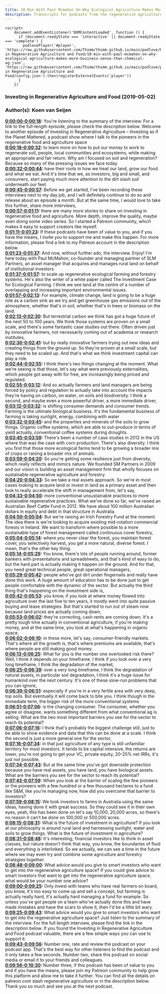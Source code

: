 ```yaml
---
title: 10 Min With Paul Mcmahon On Why Ecological Agriculture Makes More Business Sense Than Chemical Ag
description: Transcripts for podcasts from the regenerative agriculture space. Search and find episodes and timestamps.
---
```


<script src="https://cdn.podlove.org/web-player/embed.js"></script>
    <script>
        document.addEventListener('DOMContentLoaded', function () {
          if (document.readyState === 'interactive' || document.readyState === 'complete') {
            podlovePlayer('#player', 'https://raw.githubusercontent.com/Thimm/thimm.github.io/main/podlove/https://raw.githubusercontent.com/Thimm/thimm.github.io/main/podlove/podlove/Investing in Regenerative Agriculture and Food/10-min-with-paul-mcmahon-on-why-ecological-agriculture-makes-more-business-sense-than-chemical-ag.json', 'https://raw.githubusercontent.com/Thimm/thimm.github.io/main/podlove/podlove/Investing in Regenerative Agriculture and Food/config.json').then(registerExternalEvents('player'))
          }
        })
  </script>

### Investing in Regenerative Agriculture and Food  (2019-05-02)  
### Author(s): Koen van Seijen  

**[0:00:00-0:00:18](https://investinginregenerativeagriculture.com/2016/12/26/paul-mcmahon/#t=0:00:00):**  You're listening to the summary of the interview. For a link to the full-length episode, please check the description below.  Welcome to another episode of Investing in Regenerative Agriculture – Investing as if the Planet Mattered,  a podcast show where I talk to the pioneers in the regenerative food and agriculture space  
**[0:00:18-0:00:32](https://investinginregenerativeagriculture.com/2016/12/26/paul-mcmahon/#t=0:00:18):**  to learn more on how to put our money to work to regenerate soil, people, local communities and ecosystems,  while making an appropriate and fair return.  Why am I focused on soil and regeneration? Because so many of the pressing issues we face today  
**[0:00:32-0:00:44](https://investinginregenerativeagriculture.com/2016/12/26/paul-mcmahon/#t=0:00:32):**  have their roots in how we treat our land, grow our food and what we eat.  And it's time that we, as investors, big and small, and consumers,  start paying much more attention to the dirt slash soil underneath our feet.  
**[0:00:45-0:00:57](https://investinginregenerativeagriculture.com/2016/12/26/paul-mcmahon/#t=0:00:45):**  Before we get started, I've been recording these interviews next to my day job,  and I will definitely continue to do so and release about an episode a month.  But at the same time, I would love to take this further, share more interviews,  
**[0:00:57-0:01:11](https://investinginregenerativeagriculture.com/2016/12/26/paul-mcmahon/#t=0:00:57):**  there are many more stories to share on investing in regenerative food and agriculture.  More depth, improve the quality, maybe even doing some video series.  So I started a Patreon community, which makes it easy to support creators like myself.  
**[0:01:11-0:01:23](https://investinginregenerativeagriculture.com/2016/12/26/paul-mcmahon/#t=0:01:11):**  If these podcasts have been of value to you, and if you have the means,  I invite you to support me and make this happen.  For more information, please find a link to my Patreon account in the description below.  
**[0:01:23-0:01:37](https://investinginregenerativeagriculture.com/2016/12/26/paul-mcmahon/#t=0:01:23):**  And now, without further ado, the interview. Enjoy!  I'm here today with Paul McMahon, co-founder and managing partner of SLM Partners,  an asset manager that acquires and manages rural land on behalf of institutional investors  
**[0:01:37-0:01:57](https://investinginregenerativeagriculture.com/2016/12/26/paul-mcmahon/#t=0:01:37):**  to scale up regenerative ecological farming and forestry systems.  He's also the writer of a white paper called The Investment Case for Ecological Farming.  I think we see land at the centre of a number of overlapping and increasing important environmental issues.  
**[0:01:57-0:02:13](https://investinginregenerativeagriculture.com/2016/12/26/paul-mcmahon/#t=0:01:57):**  For example, climate change, land is going to be a huge role as a carbon sink  as we try and get greenhouse gas emissions out of the atmosphere,  whether that's in soil, whether that's in trees or biomass on the land.  
**[0:02:13-0:02:30](https://investinginregenerativeagriculture.com/2016/12/26/paul-mcmahon/#t=0:02:13):**  But terrestrial carbon we think has got a huge future of the next 50 to 100 years.  We think those systems are proven on a small scale, and there's some fantastic case studies out there.  Often driven just by innovative farmers, not necessarily coming out of academia or research institutes,  
**[0:02:30-0:02:41](https://investinginregenerativeagriculture.com/2016/12/26/paul-mcmahon/#t=0:02:30):**  but by really innovative farmers trying out new ideas and creating things from the ground up.  So they're proven at a small scale, but they need to be scaled up.  And that's what we think investment capital can play a role.  
**[0:02:44-0:02:55](https://investinginregenerativeagriculture.com/2016/12/26/paul-mcmahon/#t=0:02:44):**  I think there's two things changing at the moment.  What we're seeing is that those, let's say what were previously externalities,  which people got away with for free, are increasingly being priced and regulated.  
**[0:02:55-0:03:12](https://investinginregenerativeagriculture.com/2016/12/26/paul-mcmahon/#t=0:02:55):**  And so actually farmers and land managers are being forced by policy and regulation  to actually take into account the impacts they're having on carbon, on water, on soils and biodiversity.  I think a second, and maybe even a more powerful driver, a more immediate driver,  
**[0:03:12-0:03:32](https://investinginregenerativeagriculture.com/2016/12/26/paul-mcmahon/#t=0:03:12):**  is shifting consumer demands and consumer trends.  Farming is the ultimate biological business.  It's the fundamental business of farming is taking sunlight, energy, combining with water  
**[0:03:32-0:03:45](https://investinginregenerativeagriculture.com/2016/12/26/paul-mcmahon/#t=0:03:32):**  and the properties and minerals of the soils to grow things.  Organic coffee systems, which are able to out-produce in terms of yield actually,  conventional coffee systems during droughts.  
**[0:03:45-0:03:59](https://investinginregenerativeagriculture.com/2016/12/26/paul-mcmahon/#t=0:03:45):**  There's been a number of case studies in 2012 in the US where that was the case with corn production.  There's also diversity. I think you find that those more ecological farms tend to be growing a broader mix of crops  or raising a broader mix of animals.  
**[0:03:59-0:04:20](https://investinginregenerativeagriculture.com/2016/12/26/paul-mcmahon/#t=0:03:59):**  So you're getting some resilience just from diversity, which really reflects and mimics nature.  We founded SM Partners in 2009 and our vision is building an asset management firm  that wholly focuses on sustainable regenerative agriculture and forestry.  
**[0:04:20-0:04:33](https://investinginregenerativeagriculture.com/2016/12/26/paul-mcmahon/#t=0:04:20):**  So we take a real assets approach.  So we're in most cases looking to acquire land or invest in land as a primary asset  and then look to really accelerate the shift in management from, let's say,  
**[0:04:33-0:04:50](https://investinginregenerativeagriculture.com/2016/12/26/paul-mcmahon/#t=0:04:33):**  more conventional unsustainable practices to more sustainable regenerative practices.  What we've done so far, we've raised an Australian Beef Cattle Fund in 2012.  We have about 100 million Australian dollars in equity and debt in that structure in Australia.  
**[0:04:50-0:05:04](https://investinginregenerativeagriculture.com/2016/12/26/paul-mcmahon/#t=0:04:50):**  But we're raising an Irish Forestry Fund at the moment.  The idea there is we're looking to acquire existing mid-rotation commercial forests in Ireland.  We want to transform where possible to a more sustainable type of forest management called continuous cover forestry,  
**[0:05:04-0:05:14](https://investinginregenerativeagriculture.com/2016/12/26/paul-mcmahon/#t=0:05:04):**  where you never clear the forest, you maintain forest cover, you selectively harvest,  you get a more natural, diverse forest.  I mean, that's the other key thing.  
**[0:05:14-0:05:29](https://investinginregenerativeagriculture.com/2016/12/26/paul-mcmahon/#t=0:05:14):**  You know, there's lots of people running around, former bankers with presentations and spreadsheets,  and that's kind of easy to do, but the hard part is actually making it happen on the ground.  And for that, you need great technical people, great operational managers,  
**[0:05:29-0:05:42](https://investinginregenerativeagriculture.com/2016/12/26/paul-mcmahon/#t=0:05:29):**  people who've got dirt under fingernails and really have done this work.  A huge amount of education has to be done just to get people comfortable with the dynamic of the sector.  But actually the third thing that's happening on the investment side is,  
**[0:05:42-0:05:53](https://investinginregenerativeagriculture.com/2016/12/26/paul-mcmahon/#t=0:05:42):**  you know, if you look at where money flowed into agriculture over the last five to ten years,  it mostly went into quite passive buying and lease strategies.  But that's started to run out of steam now because land prices are actually coming down,  
**[0:05:53-0:06:02](https://investinginregenerativeagriculture.com/2016/12/26/paul-mcmahon/#t=0:05:53):**  they're correcting, cash rents are coming down.  It's a pretty tough time actually in conventional agriculture,  if you're making money, and at the same time, you look at what's happening in organic space,  
**[0:06:02-0:06:10](https://investinginregenerativeagriculture.com/2016/12/26/paul-mcmahon/#t=0:06:02):**  in these more, let's say, consumer-friendly markets.  That's where all the growth is, that's where premiums are available,  that's where people are still making good money.  
**[0:06:13-0:06:25](https://investinginregenerativeagriculture.com/2016/12/26/paul-mcmahon/#t=0:06:13):**  What for you is the number one overlooked risk there?  Well, I think it depends on your timeframe.  I think if you look over a very long timeframe, I think the degradation of the market,  
**[0:06:25-0:06:39](https://investinginregenerativeagriculture.com/2016/12/26/paul-mcmahon/#t=0:06:25):**  over a very long timeframe, I think the degradation of natural assets,  in particular soil degradation, I think it's a huge issue for humankind over the next century.  It's one of these slow-run problems that you can ignore,  
**[0:06:39-0:06:51](https://investinginregenerativeagriculture.com/2016/12/26/paul-mcmahon/#t=0:06:39):**  especially if you're in a very fertile area with very deep, top soils.  But eventually it will come back to bite you.  I think though in the immediate term, the bigger risk of the more conventional systems  
**[0:06:51-0:07:06](https://investinginregenerativeagriculture.com/2016/12/26/paul-mcmahon/#t=0:06:51):**  is the changing consumer.  The consumer, whether you agree or disagree, wants something different from what conventional ag is selling.  What are the two most important barriers you see for the sector to reach its potential?  
**[0:07:06-0:07:16](https://investinginregenerativeagriculture.com/2016/12/26/paul-mcmahon/#t=0:07:06):**  I think that's probably the biggest challenge still,  just to be able to show evidence and data that this can be done at a scale.  I think the second is just a more general one for the sector,  
**[0:07:16-0:07:34](https://investinginregenerativeagriculture.com/2016/12/26/paul-mcmahon/#t=0:07:16):**  in that just agriculture of any type is still unfamiliar territory for most investors.  It tends to be capital intensive, the returns are lower,  you're not going to get your VC, private equity, 20-25% net IRRs, it's just not possible.  
**[0:07:34-0:07:43](https://investinginregenerativeagriculture.com/2016/12/26/paul-mcmahon/#t=0:07:34):**  But at the same time you've got downside protection because you have real assets,  you have land, you have biological assets.  What are the barriers you see for the sector to reach its potential?  
**[0:07:43-0:07:59](https://investinginregenerativeagriculture.com/2016/12/26/paul-mcmahon/#t=0:07:43):**  When you look at the barrier of scaling the few pioneers or the pioneers with a few hundred  or a few thousand hectares to a fund like S&M, like you're managing now,  how did you overcome that barrier to investors?  
**[0:07:59-0:08:15](https://investinginregenerativeagriculture.com/2016/12/26/paul-mcmahon/#t=0:07:59):**  We took investors to farms in Australia using the same ideas, having done it with great success.  So they could see it in their own eyes, yeah, this has been done on let's say 10,000, 20,000 acres,  so there's no reason it can't be done on 100,000 or 500,000 acres.  
**[0:08:15-0:08:31](https://investinginregenerativeagriculture.com/2016/12/26/paul-mcmahon/#t=0:08:15):**  What is the future of investment in agriculture?  If you look at our philosophy is around rural land and harnessing sunlight, water and soils to grow things.  What is the future of investment in agriculture?  
**[0:08:31-0:08:48](https://investinginregenerativeagriculture.com/2016/12/26/paul-mcmahon/#t=0:08:31):**  It's interesting, financial investors like to think in asset classes,  but nature doesn't think that way, you know, the boundaries of fluid and everything is interlinked.  So we actually, we can see a time in the future where we may even try and combine some agriculture and forestry strategies together.  
**[0:08:48-0:09:00](https://investinginregenerativeagriculture.com/2016/12/26/paul-mcmahon/#t=0:08:48):**  What advice would you give to smart investors who want to get into the regenerative agriculture space?  If you could give advice to smart investors that want to get into the regenerative agriculture space,  what would be your number one advice?  
**[0:09:00-0:09:25](https://investinginregenerativeagriculture.com/2016/12/26/paul-mcmahon/#t=0:09:00):**  Only invest with teams who have real farmers on board, you know, it's too easy to come up and sell a concept,  but farming is actually really hard, it's actually hard managing a fund for example.  So unless you've got people on a team who've actually done this and have made mistakes and have the scars to show it, then I'd be a little bit wary.  
**[0:09:25-0:09:43](https://investinginregenerativeagriculture.com/2016/12/26/paul-mcmahon/#t=0:09:25):**  What advice would you give to smart investors who want to get into the regenerative agriculture space?  Just listen to the summary of the interview. For the full length interview, please find the link in the description below.  If you found the Investing in Regenerative Agriculture and Food podcast valuable, there are a few simple ways you can use to support it.  
**[0:09:43-0:09:56](https://investinginregenerativeagriculture.com/2016/12/26/paul-mcmahon/#t=0:09:43):**  Number one, rate and review the podcast on your podcast app.  That's the best way for other listeners to find the podcast and it only takes a few seconds.  Number two, share this podcast on social media or email it to your friends and colleagues.  
**[0:09:56-0:10:30](https://investinginregenerativeagriculture.com/2016/12/26/paul-mcmahon/#t=0:09:56):**  Number three, if this podcast has been of value to you and if you have the means, please join my Patreon community to help grow this platform and allow me to take it further.  You can find all the details on patreon.com slash regenerative agriculture or in the description below.  Thank you so much and see you at the next podcast.  